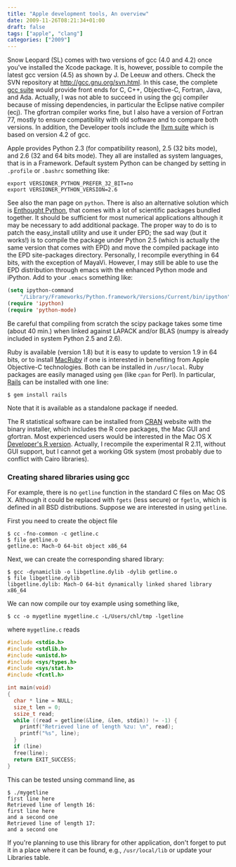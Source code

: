 ```yaml
---
title: "Apple development tools, An overview"
date: 2009-11-26T08:21:34+01:00
draft: false
tags: ["apple", "clang"]
categories: ["2009"]
---
```


Snow Leopard (SL) comes with two versions of gcc (4.0 and 4.2) once you've installed the Xcode package. It is, however, possible to compile the latest gcc version (4.5) as shown by J. De Leeuw and others. Check the SVN repository at <http://gcc.gnu.org/svn.html>. In this case, the complete [gcc suite][gcc suite] would provide front ends for C, C++, Objective-C, Fortran, Java, and Ada. Actually, I was not able to succeed in using the gcj compiler because of missing dependencies, in particular the Eclipse native compiler (ecj). The gfortran compiler works fine, but I also have a version of Fortran 77, mostly to ensure compatibility with old software and to compare both versions. In addition, the Developer tools include the [llvm suite][llvm suite] which is based on version 4.2 of gcc.

Apple provides Python 2.3 (for compatibility reason), 2.5 (32 bits mode), and 2.6 (32 and 64 bits mode). They all are installed as system languages, that is in a Framework. Default system Python can be changed by setting in `.profile` or `.bashrc` something like:

``` 
export VERSIONER_PYTHON_PREFER_32_BIT=no 
export VERSIONER_PYTHON_VERSION=2.6 
```

See also the man page on `python`. There is also an alternative solution which is [Enthought Python][Enthought Python], that comes with a lot of scientific packages bundled together. It should be sufficient for most numerical applications although it may be necessary to add additional package. The proper way to do is to patch the easy_install utility and use it under EPD; the sad way (but it works!) is to compile the package under Python 2.5 (which is actually the same version that comes with EPD) and move the compiled package into the EPD site-packages directory. Personally, I recompile everything in 64 bits, with the exception of MayaVi. However, I may still be able to use the EPD distribution through emacs with the enhanced Python mode and iPython. Add to your `.emacs` something like:

```lisp 
(setq ipython-command 
	"/Library/Frameworks/Python.framework/Versions/Current/bin/ipython") 
(require 'ipython) 
(require 'python-mode) 
```

Be careful that compiling from scratch the scipy package takes some time (about 40 min.) when linked against LAPACK and/or BLAS (numpy is already included in system Python 2.5 and 2.6).

Ruby is available (version 1.8) but it is easy to update to version 1.9 in 64 bits, or to install [MacRuby][MacRuby] if one is interested in benefiting from Apple Objective-C technologies. Both can be installed in `/usr/local`. Ruby packages are easily managed using `gem` (like `cpan` for Perl). In particular, [Rails][Rails] can be installed with one line:

``` 
$ gem install rails 
```

Note that it is available as a standalone package if needed.

The R statistical software can be installed from [CRAN][CRAN] website with the binary installer, which includes the R core packages, the Mac GUI and gfortran. Most experienced users would be interested in the Mac OS X [Developer's R version][Developer's R version]. Actually, I recompile the experimental R 2.11, without GUI support, but I cannot get a working Gtk system (most probably due to conflict with Cairo libraries).

### Creating shared libraries using gcc 

For example, there is no `getline` function in the standard C files on Mac OS X. Although it could be replaced with `fgets` (less secure) or `fgetln`, which is defined in all BSD distributions. Suppose we are interested in using `getline`.

First you need to create the object file

```
$ cc -fno-common -c getline.c
$ file getline.o
getline.o: Mach-O 64-bit object x86_64
```

Next, we can create the corresponding shared library:

```
$ gcc -dynamiclib -o libgetline.dylib -dylib getline.o
$ file libgetline.dylib 
libgetline.dylib: Mach-O 64-bit dynamically linked shared library x86_64
```

We can now compile our toy example using something like,

```
$ cc -o mygetline mygetline.c -L/Users/chl/tmp -lgetline
```

where `mygetline.c` reads

```c
#include <stdio.h>
#include <stdlib.h>
#include <unistd.h>
#include <sys/types.h>
#include <sys/stat.h>
#include <fcntl.h>

int main(void)
{
  char * line = NULL;
  size_t len = 0;
  ssize_t read;
  while ((read = getline(&line, &len, stdin)) != -1) {
    printf("Retrieved line of length %zu: \n", read);
    printf("%s", line);
  }
  if (line)
  free(line);
  return EXIT_SUCCESS;
}
```

This can be tested unsing command line, as
	
```
$ ./mygetline 
first line here
Retrieved line of length 16: 
first line here
and a second one	
Retrieved line of length 17: 
and a second one
```

If you're planning to use this library for other application, don't forget to put it in a place where it can be found, e.g., `/usr/local/lib` or update your Libraries table.

[gcc suite]: http://gcc.gnu.org/
[llvm suite]: http://llvm.org/
[Enthought Python]: http://www.enthought.com/
[MacRuby]: http://www.macruby.org/
[Rails]: http://rubyonrails.org/
[CRAN]: http://www.cran.r-project.org
[Developer's R version]: http://r.research.att.com/